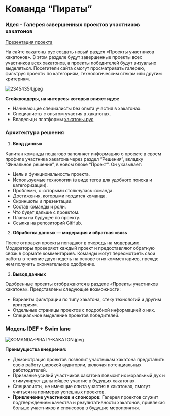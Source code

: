 # Команда “Пираты”

### Идея - Галерея завершенных проектов участников хакатонов

<a href="https://slides.com/serg777/copy-of">Презентация проекта</a>

На сайте хакатоны.рус создать новый раздел «Проекты участников хакатонов». В этом разделе будут завершенные проекты всех участников всех хакатонов, а проекты победителей будут визуально выделяться. Посетители сайта смогут просматривать галерею, фильтруя проекты по категориям, технологическим стекам или другим критериям.

<img src="https://a.radikalfoto.host/2024/05/26/23454354.jpeg" alt="23454354.jpeg" border="0" />


**Стейкхолдеры, на интересы которых влияет идея:**

- Начинающие специалисты без опыта участия в хакатонах.
- Специалисты с опытом участия в хакатонах.
- Владельцы платформы [хакатоны.рус](http://хакатоны.рус)

### Архитектура решения

1. **Ввод данных**

Капитан команды пошагово заполняет информацию о проекте в своем профиле участника хакатона через раздел “Решения”, вкладку “Финальное решение”, в новом блоке “Проект”. Он указывает:

- Цель и функциональность проекта.
- Используемые технологии (в виде тегов для удобного поиска и категоризации).
- Проблемы, с которыми столкнулась команда.
- Достижения, которыми гордится команда.
- Скриншоты и презентации.
- Состав команды и роли.
- Что будет дальше с проектом.
- Планы на будущее по проекту.
- Ссылка на репозиторий GitHub.

2. **Обработка данных — модерация и обратная связь**

После отправки проекты попадают в очередь на модерацию. Модераторы проверяют каждый проект и предоставляют обратную связь в формате комментариев. Команды могут пересмотреть свои работы в течение двух недель на основе этих комментариев, прежде чем получить окончательное одобрение.

3. **Вывод данных**

Одобренные проекты отображаются в разделе «Проекты участников хакатона». Представлены следующие возможности:

- Варианты фильтрации по типу хакатона, стеку технологий и другим критериям.
- Отдельные страницы проектов с подробной информацией о них.
- Специальное выделение проектов победителей.

### Модель IDEF + Swim lane
<img src="https://a.radikalfoto.host/2024/05/26/KOMANDA-PIRATY-KAKATON.jpeg" alt="KOMANDA-PIRATY-KAKATON.jpeg" border="0" />

**Преимущества внедрения:**

- Демонстрация проектов позволит участникам хакатона представить свою работу широкой аудитории, включая потенциальных работодателей.
- Признание усилий участников хакатона повысит их моральный дух и стимулирует дальнейшее участие в будущих хакатонах.
- Специалисты, не имеющие опыта участия в хакатонах, смогут учиться на примерах успешных проектов.
- **Привлечение участников и спонсоров:** Галерея проектов служит подтверждением качества и результативности хакатонов, привлекая больше участников и спонсоров в будущие мероприятия.
